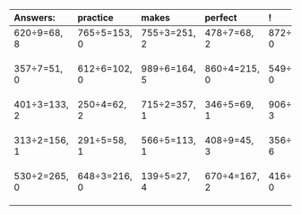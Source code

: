 | Answers: | practice | makes | perfect | ! |
| :--- | :--- | :--- | :--- | :--- |
| 620÷9=68, 8 | 765÷5=153, 0 | 755÷3=251, 2 | 478÷7=68, 2 | 872÷4=218, 0 | 
|   |   |   |   |   | 
|   |   |   |   |   | 
|   |   |   |   |   | 
| 357÷7=51, 0 | 612÷6=102, 0 | 989÷6=164, 5 | 860÷4=215, 0 | 549÷9=61, 0 | 
|   |   |   |   |   | 
|   |   |   |   |   | 
|   |   |   |   |   | 
| 401÷3=133, 2 | 250÷4=62, 2 | 715÷2=357, 1 | 346÷5=69, 1 | 906÷7=129, 3 | 
|   |   |   |   |   | 
|   |   |   |   |   | 
|   |   |   |   |   | 
| 313÷2=156, 1 | 291÷5=58, 1 | 566÷5=113, 1 | 408÷9=45, 3 | 356÷7=50, 6 | 
|   |   |   |   |   | 
|   |   |   |   |   | 
|   |   |   |   |   | 
| 530÷2=265, 0 | 648÷3=216, 0 | 139÷5=27, 4 | 670÷4=167, 2 | 416÷2=208, 0 | 
|   |   |   |   |   | 
|   |   |   |   |   | 
|   |   |   |   |   | 
